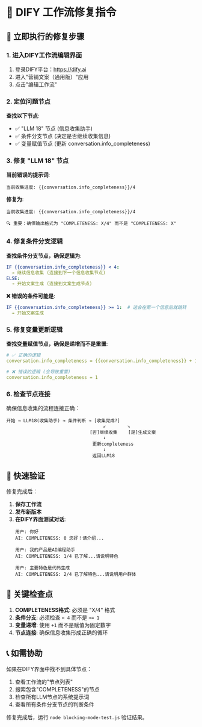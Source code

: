 # 🔧 DIFY 工作流修复指令

## 🎯 立即执行的修复步骤

### 1. 进入DIFY工作流编辑界面

1. 登录DIFY平台：https://dify.ai
2. 进入"营销文案（通用版）"应用
3. 点击"编辑工作流"

### 2. 定位问题节点

**查找以下节点**:
- ✅ "LLM 18" 节点 (信息收集助手)
- ✅ 条件分支节点 (决定是否继续收集信息)
- ✅ 变量赋值节点 (更新 conversation.info_completeness)

### 3. 修复 "LLM 18" 节点

**当前错误的提示词**:
```
当前收集进度: {{conversation.info_completeness}}/4
```

**修复为**:
```
当前收集进度: {{conversation.info_completeness}}/4

🔍 重要：确保输出格式为 "COMPLETENESS: X/4" 而不是 "COMPLETENESS: X"
```

### 4. 修复条件分支逻辑

**查找条件分支节点，确保逻辑为**:
```yaml
IF {{conversation.info_completeness}} < 4:
  → 继续信息收集 (连接到下一个信息收集节点)
ELSE:
  → 开始文案生成 (连接到文案生成节点)
```

**❌ 错误的条件可能是**:
```yaml
IF {{conversation.info_completeness}} >= 1:  # 这会在第一个信息后就跳转
  → 开始文案生成
```

### 5. 修复变量更新逻辑

**查找变量赋值节点，确保是递增而不是重置**:

```yaml
# ✅ 正确的逻辑
conversation.info_completeness = {{conversation.info_completeness}} + 1

# ❌ 错误的逻辑 (会导致重置)
conversation.info_completeness = 1
```

### 6. 检查节点连接

确保信息收集的流程连接正确：

```
开始 → LLM18(收集助手) → 条件判断 → [收集完成?]
                                    ↙        ↘
                               [否]继续收集    [是]生成文案
                                    ↓
                                更新completeness
                                    ↓
                                返回LLM18
```

## 🧪 快速验证

修复完成后：

1. **保存工作流**
2. **发布新版本**
3. **在DIFY界面测试对话**:
   ```
   用户: 你好
   AI: COMPLETENESS: 0 您好！请介绍...
   
   用户: 我的产品是AI编程助手  
   AI: COMPLETENESS: 1/4 已了解...请说明特色
   
   用户: 主要特色是代码生成
   AI: COMPLETENESS: 2/4 已了解特色...请说明用户群体
   ```

## 🚨 关键检查点

1. **COMPLETENESS格式**: 必须是 "X/4" 格式
2. **条件分支**: 必须检查 `< 4` 而不是 `>= 1`
3. **变量递增**: 使用 `+1` 而不是赋值为固定数字
4. **节点连接**: 确保信息收集形成正确的循环

## 📞 如需协助

如果在DIFY界面中找不到具体节点：

1. 查看工作流的"节点列表"
2. 搜索包含"COMPLETENESS"的节点
3. 检查所有LLM节点的系统提示词
4. 查看所有条件分支节点的判断条件

修复完成后，运行 `node blocking-mode-test.js` 验证结果。